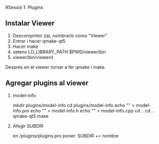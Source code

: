 #Sessió 1: Plugins

## Instalar Viewer

1. Descomprimir zip, nombrarlo como "Viewer"
2. Entrar i hacer qmake-qt5
3. Hacer make
4. setenv LD_LIBRARY_PATH $PWD/viewer/bin
5. viewer/bin/viewerd 

Després en el viewer tornar a fer qmake i make.

## Agregar plugins al viewer

1. model-info

	mkdir plugins/model-info
	cd plugins/model-info
	echo "" > model-info.pro
	echo "" >  model-info.h
	echo "" >  model-info.cpp
	cd ..
	cd ..
	qmake-qt5
	make

2. Afegir SUBDIR
	
	en /plugins/plugins.pro poner:
	SUBDIR += nombre

